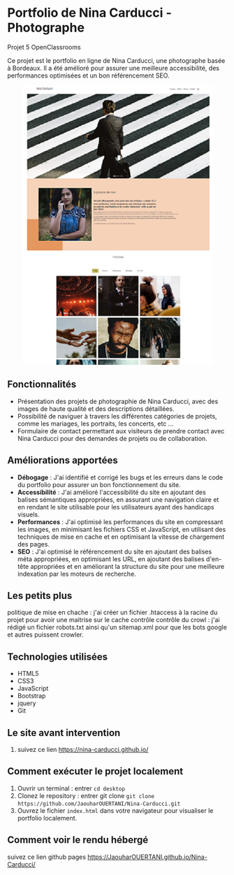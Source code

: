 # Portfolio de Nina Carducci - Photographe
Projet 5 OpenClassrooms

Ce projet est le portfolio en ligne de Nina Carducci, une photographe basée à Bordeaux. Il a été amélioré pour assurer une meilleure accessibilité, des performances optimisées et un bon référencement SEO.

<div align="center">
<img src="./assets/images/Screen site Nina Carducci.png">
</div>

## Fonctionnalités
- Présentation des projets de photographie de Nina Carducci, avec des images de haute qualité et des descriptions détaillées.
- Possibilité de naviguer à travers les différentes catégories de projets, comme les mariages, les portraits, les  concerts, etc ...
- Formulaire de contact permettant aux visiteurs de prendre contact avec Nina Carducci pour des demandes de projets ou de collaboration.
## Améliorations apportées
- **Débogage** : J'ai identifié et corrigé les bugs et les erreurs dans le code du portfolio pour assurer un bon fonctionnement du site.
- **Accessibilité** : J'ai amélioré l'accessibilité du site en ajoutant des balises sémantiques appropriées, en assurant une navigation claire et en rendant le site utilisable pour les utilisateurs ayant des handicaps visuels.
- **Performances** : J'ai optimisé les performances du site en compressant les images, en minimisant les fichiers CSS et JavaScript, en utilisant des techniques de mise en cache et en optimisant la vitesse de chargement des pages.
- **SEO** : J'ai optimisé le référencement du site en ajoutant des balises méta appropriées, en optimisant les URL, en ajoutant des balises d'en-tête appropriées et en améliorant la structure du site pour une meilleure indexation par les moteurs de recherche.
## Les petits plus
politique de mise en chache : j'ai créer un fichier .htaccess à la racine du projet pour avoir une maitrise sur le cache contrôle
contrôle du crowl : j'ai rédigé un fichier robots.txt ainsi qu'un sitemap.xml pour que les bots google et autres puissent crowler.
## Technologies utilisées
- HTML5
- CSS3
- JavaScript
- Bootstrap
- jquery
- Git
## Le site avant intervention
1. suivez ce lien https://nina-carducci.github.io/
## Comment exécuter le projet localement
1. Ouvrir un terminal : entrer `cd desktop`
2. Clonez le repository : entrer git clone `git clone https://github.com/JaouharOUERTANI/Nina-Carducci.git`
3. Ouvrez le fichier `index.html` dans votre navigateur pour visualiser le portfolio localement.
## Comment voir le rendu hébergé
suivez ce lien github pages https://JaouharOUERTANI.github.io/Nina-Carducci/
